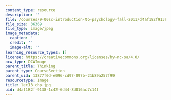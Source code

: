 ```yaml
---
content_type: resource
description: ''
file: /courses/9-00sc-introduction-to-psychology-fall-2011/d4af182f91381c426d448d816ac7c14f_lec13_chp.jpg
file_size: 36369
file_type: image/jpeg
image_metadata:
  caption: ''
  credit: ''
  image-alt: ''
learning_resource_types: []
license: https://creativecommons.org/licenses/by-nc-sa/4.0/
ocw_type: OCWImage
parent_title: Thinking
parent_type: CourseSection
parent_uid: 13877f0d-e096-cd97-097b-21b89a257f99
resourcetype: Image
title: lec13_chp.jpg
uid: d4af182f-9138-1c42-6d44-8d816ac7c14f
---
```

